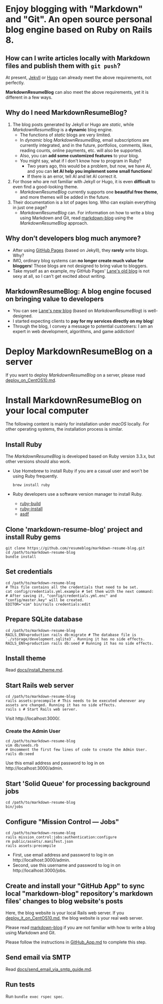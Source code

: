# Enjoy blogging with "Markdown" and "Git". An open source personal blog engine based on Ruby on Rails 8.

## How can I write articles locally with Markdown files and publish them with `git push`? 

At present, [Jekyll](https://jekyllrb.com/) or [Hugo](https://gohugo.io/) can already meet the above requirements, not perfectly.

**MarkdownResumeBlog** can also meet the above requirements, yet it is different in a few ways.

## Why do I need **MarkdownResumeBlog**?

1. The blog posts generated by Jekyll or Hugo are *static*, while *MarkdownResumeBlog* is a **dynamic** blog engine.
    - The functions of *static* blogs are very limited.
    - In *dynamic* blog *MarkdownResumeBlog*, email subscriptions are currently integrated, and in the future, portfolios, comments, likes, reading counts, online payments, etc. will also be supported.
    - Also, you can **add some customized features** to your blog.
    - You might say, what if I don't know how to program in Ruby?
        - Two years ago, this would be a problem, but now, we have AI, and you can **let AI help you implement some small functions**!
        - If there is an error, tell AI and let AI correct it.
2. For those who are not familiar with Jekyll or Hugo, it is even **difficult** to even find a good-looking theme.
    - *MarkdownResumeBlog* currently supports one **beautiful free theme**, and more themes will be added in the future.
3. Their documentation is a lot of pages long. Who can explain everything in just one page?
    - *MarkdownResumeBlog* can. For information on how to write a blog using Markdown and Git, read [markdown-blog](https://github.com/resumeblog/markdown-blog) using the *MarkdownResumeBlog* approach.

## Why don’t developers blog much anymore?

- After using [GitHub Pages](https://pages.github.com/) (based on Jekyll), they **rarely** write blogs. Why?
- IMO, ordinary blog systems can **no longer create much value for bloggers**! Those blogs are not designed to bring value to bloggers.
- Take myself as an example, my GitHub Pages' [Lane's old blog](https://gazeldx.github.io/) is not sexy at all, so I can't get excited about writing.

## MarkdownResumeBlog: A blog engine focused on bringing value to developers

- You can see [Lane's new blog](https://lane.blog5.com) (based on *MarkdownResumeBlog*) is well-designed.
- I started expecting clients to **pay for my services directly on my blog**!
- Through the blog, I convey a message to potential customers: I am an expert in web development, algorithms, and game addiction!

# Deploy MarkdownResumeBlog on a server 

If you want to deploy *MarkdownResumeBlog* on a server, please read [deploy_on_CentOS10.md](/docs/deploy/deploy_on_CentOS10.md).

# Install MarkdownResumeBlog on your local computer

The following content is mainly for installation under *macOS* locally. For other operating systems, the installation process is similar.

## Install Ruby

The *MarkdownResumeBlog* is developed based on Ruby version 3.3.x, but other versions should also work.

- Use Homebrew to install Ruby if you are a casual user and won't be using Ruby frequently.

   ```shell
   brew install ruby
   ```

- Ruby developers use a software version manager to install Ruby.
    - [ruby-build](https://github.com/rbenv/ruby-build)
    - [ruby-install](https://github.com/postmodern/ruby-install)
    - [asdf](https://github.com/asdf-vm/asdf)

## Clone 'markdown-resume-blog' project and install Ruby gems

```shell
git clone https://github.com/resumeblog/markdown-resume-blog.git
cd /path/to/markdown-resume-blog
bundle install
```

## Set credentials

```shell
cd /path/to/markdown-resume-blog
# This file contains all the credentials that need to be set.
cat config/credentials.yml.example # Set them with the next command:
# After saving it, "config/credentials.yml.enc" and "config/master.key" will be created.
EDITOR="vim" bin/rails credentials:edit 
```

## Prepare SQLite database

```shell
cd /path/to/markdown-resume-blog
RAILS_ENV=production rails db:migrate # The database file is `./storage/development.sqlite3`. Running it has no side effects.
RAILS_ENV=production rails db:seed # Running it has no side effects.
```

## Install theme

Read [docs/install_theme.md](/docs/install_theme.md).

## Start Rails web server

```shell
cd /path/to/markdown-resume-blog
rails assets:precompile # This needs to be executed whenever any assets are changed. Running it has no side effects.
rails s # Start Rails web server.
```

Visit http://localhost:3000/.

### Create the Admin User

```shell
cd /path/to/markdown-resume-blog
vim db/seeds.rb
# Uncomment the first few lines of code to create the Admin User.
rails db:seed
```

Use this email address and password to log in on http://localhost:3000/admin.

## Start 'Solid Queue' for processing background jobs

```shell
cd /path/to/markdown-resume-blog
bin/jobs
```

## Configure "Mission Control — Jobs"

```shell
cd /path/to/markdown-resume-blog
rails mission_control:jobs:authentication:configure
rm public/assets/.manifest.json
rails assets:precompile
```

- First, use email address and password to log in on http://localhost:3000/admin.
- Second, use this username and password to log in on http://localhost:3000/jobs.

## Create and install your "GitHub App" to sync local "markdown-blog" repository's markdown files' changes to blog website's posts

Here, the blog website is your local Rails web server. If you [deploy_it_on_CentOS10.md](/docs/deploy/deploy_on_CentOS10.md), the blog website is your real web server.

Please read [markdown-blog](https://github.com/resumeblog/markdown-blog) if you are not familiar with how to write a blog using Markdown and Git.

Please follow the instructions in [GitHub_App.md](/docs/GitHub_App.md) to complete this step.

## Send email via SMTP

Read [docs/send_email_via_smtp_guide.md](/docs/send_email_via_smtp_guide.md).

## Run tests

Run `bundle exec rspec spec`.
